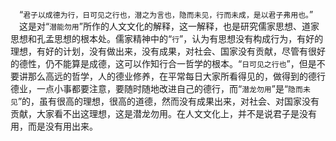 &emsp;“``君子以成德为行，日可见之行也，潜之为言也，隐而未见，行而未成，是以君子弗用也。``”<br>&emsp;这是对“``潜能勿用``”所作的人文文化的解释，这一解释，也是研究儒家思想、道家思想和孔孟思想的根本处。儒家精神中的“``行``”，认为有思想没有构成行为，有好的理想，有好的计划，没有做出来，没有成果，对社会、国家没有贡献，尽管有很好的德性，仍不能算是成德，这可以作知行合一哲学的根本。“``日可见之行也``”，但是不要讲那么高远的哲学，人的德业修养，在平常每日大家所看得见的，做得到的德行德业，一点小事都要注意，要随时随地改进自己的德行，而“``潜龙勿用``”是“``隐而未见``”的，虽有很高的理想，很高的道德，然而没有成果出来，对社会、对国家没有贡献，大家看不出这理想，这是潜龙勿用。在人文文化上，并不是说君子是没有用，而是没有用出来。<br>